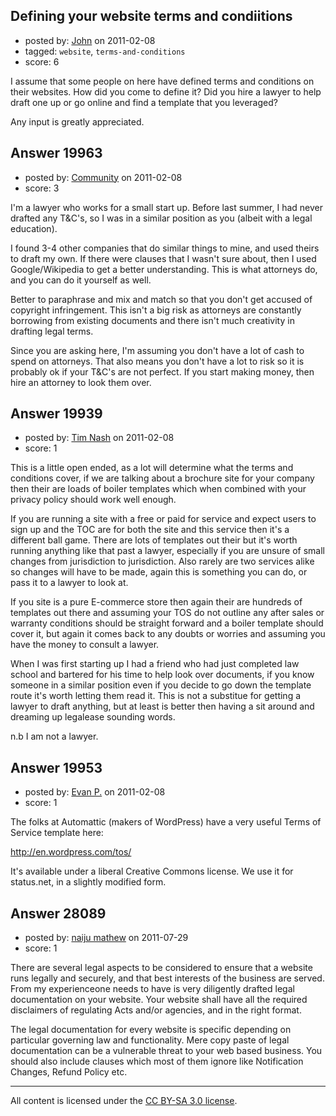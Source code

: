 ## Defining your website terms and condiitions

- posted by: [John](https://stackexchange.com/users/-1/5375-john) on 2011-02-08
- tagged: `website`, `terms-and-conditions`
- score: 6

I assume that some people on here have defined terms and conditions on their websites.  How did you come to define it?  Did you hire a lawyer to help draft one up or go online and find a template that you leveraged?

Any input is greatly appreciated.


## Answer 19963

- posted by: [Community](https://stackexchange.com/users/-1/-1-community) on 2011-02-08
- score: 3

I'm a lawyer who works for a small start up.  Before last summer, I had never drafted any T&C's, so I was in a similar position as you (albeit with a legal education).

I found 3-4 other companies that do similar things to mine, and used theirs to draft my own.  If there were clauses that I wasn't sure about, then I used Google/Wikipedia to get a better understanding.  This is what attorneys do, and you can do it yourself as well.

Better to paraphrase and mix and match so that you don't get accused of copyright infringement.  This isn't a big risk as attorneys are constantly borrowing from existing documents and there isn't much creativity in drafting legal terms.

Since you are asking here, I'm assuming you don't have a lot of cash to spend on attorneys.  That also means you don't have a lot to risk so it is probably ok if your T&C's are not perfect.  If you start making money, then hire an attorney to look them over.


## Answer 19939

- posted by: [Tim Nash](https://stackexchange.com/users/-1/7035-tim-nash) on 2011-02-08
- score: 1

This is a little open ended, as a lot will determine what the terms and conditions cover, if we are talking about a brochure site for your company then their are loads of boiler templates which when combined with your privacy policy should work well enough.

If you are running a site with a free or paid for service and expect users to sign up and the TOC are for both the site and this service then it's a different ball game. There are lots of templates out their but it's worth running anything like that past a lawyer, especially if you are unsure of small changes from jurisdiction to jurisdiction. Also rarely are two services alike so changes will have to be made, again this is something you can do, or pass it to a lawyer to look at. 

If you site is a pure E-commerce store then again their are hundreds of templates out there and assuming your TOS do not outline any after sales or warranty conditions should be straight forward and a boiler template should cover it, but again it comes back to any doubts or worries and assuming you have the money to consult a lawyer.

When I was first starting up I had a friend who had just completed law school and bartered for his time to help look over documents, if you know someone in a similar position even if you decide to go down the template route it's worth letting them read it. This is not a substitue for getting a lawyer to draft anything, but at least is better then having a sit around and dreaming up legalease sounding words.

n.b I am not a lawyer.



## Answer 19953

- posted by: [Evan P.](https://stackexchange.com/users/-1/7178-evan-p) on 2011-02-08
- score: 1

The folks at Automattic (makers of WordPress) have a very useful Terms of Service template here:

http://en.wordpress.com/tos/

It's available under a liberal Creative Commons license. We use it for status.net, in a slightly modified form.


## Answer 28089

- posted by: [naiju mathew](https://stackexchange.com/users/-1/12306-naiju-mathew) on 2011-07-29
- score: 1

There are several legal aspects to be considered to ensure that a website runs legally and securely, and that best interests of the business are served. From my experienceone needs to have is very diligently drafted legal documentation on your website. Your website shall have all the required disclaimers of regulating Acts and/or agencies, and in the right format.

The legal documentation for every website is specific depending on particular governing law and functionality. Mere copy paste of legal documentation can be a vulnerable threat to your web based business. You should also include clauses which most of them ignore like Notification Changes, Refund Policy etc.




---

All content is licensed under the [CC BY-SA 3.0 license](https://creativecommons.org/licenses/by-sa/3.0/).
